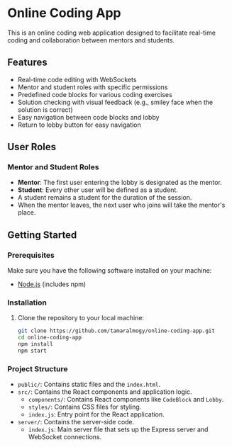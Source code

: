 # Online Coding App

This is an online coding web application designed to facilitate real-time coding and collaboration between mentors and students.

## Features

- Real-time code editing with WebSockets
- Mentor and student roles with specific permissions
- Predefined code blocks for various coding exercises
- Solution checking with visual feedback (e.g., smiley face when the solution is correct)
- Easy navigation between code blocks and lobby
- Return to lobby button for easy navigation
  
## User Roles

### Mentor and Student Roles

- **Mentor**: The first user entering the lobby is designated as the mentor.
- **Student**: Every other user will be defined as a student.
- A student remains a student for the duration of the session.
- When the mentor leaves, the next user who joins will take the mentor's place.

## Getting Started

### Prerequisites

Make sure you have the following software installed on your machine:

- [Node.js](https://nodejs.org/en/) (includes npm)

### Installation

1. Clone the repository to your local machine:

   ```bash
   git clone https://github.com/tamaralmogy/online-coding-app.git
   cd online-coding-app
   npm install
   npm start
   
### Project Structure
- `public/`: Contains static files and the `index.html`.
- `src/`: Contains the React components and application logic.
  - `components/`: Contains React components like `CodeBlock` and `Lobby`.
  - `styles/`: Contains CSS files for styling.
  - `index.js`: Entry point for the React application.
- `server/`: Contains the server-side code.
  - `index.js`: Main server file that sets up the Express server and WebSocket connections.

   
   
